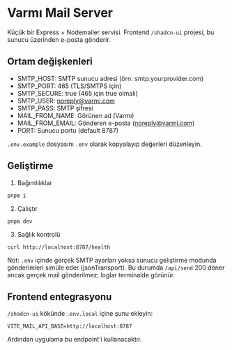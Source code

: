 # Varmı Mail Server

Küçük bir Express + Nodemailer servisi. Frontend `/shadcn-ui` projesi, bu sunucu üzerinden e-posta gönderir.

## Ortam değişkenleri

- SMTP_HOST: SMTP sunucu adresi (örn: smtp.yourprovider.com)
- SMTP_PORT: 465 (TLS/SMTPS için)
- SMTP_SECURE: true (465 için true olmalı)
- SMTP_USER: noreply@varmi.com
- SMTP_PASS: SMTP şifresi
- MAIL_FROM_NAME: Görünen ad (Varmı)
- MAIL_FROM_EMAIL: Gönderen e-posta (noreply@varmi.com)
- PORT: Sunucu portu (default 8787)

`.env.example` dosyasını `.env` olarak kopyalayıp değerleri düzenleyin.

## Geliştirme

1. Bağımlılıklar

```
pnpm i
```

2. Çalıştır

```
pnpm dev
```

3. Sağlık kontrolü

```
curl http://localhost:8787/health
```

Not: `.env` içinde gerçek SMTP ayarları yoksa sunucu geliştirme modunda gönderimleri simüle eder (jsonTransport). Bu durumda `/api/send` 200 döner ancak gerçek mail gönderilmez; loglar terminalde görünür.

## Frontend entegrasyonu

`/shadcn-ui` kökünde `.env.local` içine şunu ekleyin:

```
VITE_MAIL_API_BASE=http://localhost:8787
```

Ardından uygulama bu endpoint’i kullanacaktır.
